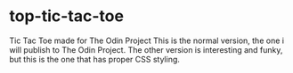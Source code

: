 # top-tic-tac-toe
 Tic Tac Toe made for The Odin Project
This is the normal version, the one i will publish to The Odin Project.
The other version is interesting and funky, but this is the one that has proper CSS styling.
